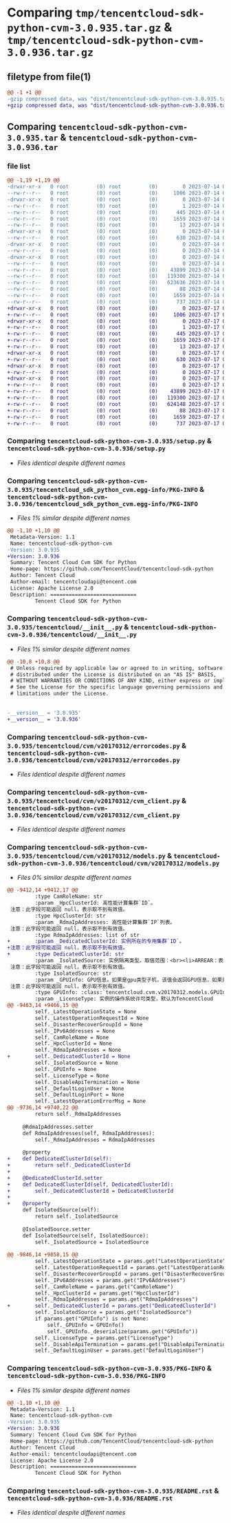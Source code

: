 # Comparing `tmp/tencentcloud-sdk-python-cvm-3.0.935.tar.gz` & `tmp/tencentcloud-sdk-python-cvm-3.0.936.tar.gz`

## filetype from file(1)

```diff
@@ -1 +1 @@
-gzip compressed data, was "dist/tencentcloud-sdk-python-cvm-3.0.935.tar", last modified: Fri Jul 14 00:21:21 2023, max compression
+gzip compressed data, was "dist/tencentcloud-sdk-python-cvm-3.0.936.tar", last modified: Mon Jul 17 00:22:18 2023, max compression
```

## Comparing `tencentcloud-sdk-python-cvm-3.0.935.tar` & `tencentcloud-sdk-python-cvm-3.0.936.tar`

### file list

```diff
@@ -1,19 +1,19 @@
-drwxr-xr-x   0 root         (0) root         (0)        0 2023-07-14 00:21:21.000000 tencentcloud-sdk-python-cvm-3.0.935/
--rw-r--r--   0 root         (0) root         (0)     1006 2023-07-14 00:21:21.000000 tencentcloud-sdk-python-cvm-3.0.935/setup.py
-drwxr-xr-x   0 root         (0) root         (0)        0 2023-07-14 00:21:21.000000 tencentcloud-sdk-python-cvm-3.0.935/tencentcloud_sdk_python_cvm.egg-info/
--rw-r--r--   0 root         (0) root         (0)        1 2023-07-14 00:21:21.000000 tencentcloud-sdk-python-cvm-3.0.935/tencentcloud_sdk_python_cvm.egg-info/dependency_links.txt
--rw-r--r--   0 root         (0) root         (0)      445 2023-07-14 00:21:21.000000 tencentcloud-sdk-python-cvm-3.0.935/tencentcloud_sdk_python_cvm.egg-info/SOURCES.txt
--rw-r--r--   0 root         (0) root         (0)     1659 2023-07-14 00:21:21.000000 tencentcloud-sdk-python-cvm-3.0.935/tencentcloud_sdk_python_cvm.egg-info/PKG-INFO
--rw-r--r--   0 root         (0) root         (0)       13 2023-07-14 00:21:21.000000 tencentcloud-sdk-python-cvm-3.0.935/tencentcloud_sdk_python_cvm.egg-info/top_level.txt
-drwxr-xr-x   0 root         (0) root         (0)        0 2023-07-14 00:21:21.000000 tencentcloud-sdk-python-cvm-3.0.935/tencentcloud/
--rw-r--r--   0 root         (0) root         (0)      630 2023-07-14 00:21:21.000000 tencentcloud-sdk-python-cvm-3.0.935/tencentcloud/__init__.py
-drwxr-xr-x   0 root         (0) root         (0)        0 2023-07-14 00:21:21.000000 tencentcloud-sdk-python-cvm-3.0.935/tencentcloud/cvm/
--rw-r--r--   0 root         (0) root         (0)        0 2023-07-14 00:21:21.000000 tencentcloud-sdk-python-cvm-3.0.935/tencentcloud/cvm/__init__.py
-drwxr-xr-x   0 root         (0) root         (0)        0 2023-07-14 00:21:21.000000 tencentcloud-sdk-python-cvm-3.0.935/tencentcloud/cvm/v20170312/
--rw-r--r--   0 root         (0) root         (0)        0 2023-07-14 00:21:21.000000 tencentcloud-sdk-python-cvm-3.0.935/tencentcloud/cvm/v20170312/__init__.py
--rw-r--r--   0 root         (0) root         (0)    43899 2023-07-14 00:21:21.000000 tencentcloud-sdk-python-cvm-3.0.935/tencentcloud/cvm/v20170312/errorcodes.py
--rw-r--r--   0 root         (0) root         (0)   119300 2023-07-14 00:21:21.000000 tencentcloud-sdk-python-cvm-3.0.935/tencentcloud/cvm/v20170312/cvm_client.py
--rw-r--r--   0 root         (0) root         (0)   623636 2023-07-14 00:21:21.000000 tencentcloud-sdk-python-cvm-3.0.935/tencentcloud/cvm/v20170312/models.py
--rw-r--r--   0 root         (0) root         (0)       88 2023-07-14 00:21:21.000000 tencentcloud-sdk-python-cvm-3.0.935/setup.cfg
--rw-r--r--   0 root         (0) root         (0)     1659 2023-07-14 00:21:21.000000 tencentcloud-sdk-python-cvm-3.0.935/PKG-INFO
--rw-r--r--   0 root         (0) root         (0)      737 2023-07-14 00:21:21.000000 tencentcloud-sdk-python-cvm-3.0.935/README.rst
+drwxr-xr-x   0 root         (0) root         (0)        0 2023-07-17 00:22:18.000000 tencentcloud-sdk-python-cvm-3.0.936/
+-rw-r--r--   0 root         (0) root         (0)     1006 2023-07-17 00:22:18.000000 tencentcloud-sdk-python-cvm-3.0.936/setup.py
+drwxr-xr-x   0 root         (0) root         (0)        0 2023-07-17 00:22:18.000000 tencentcloud-sdk-python-cvm-3.0.936/tencentcloud_sdk_python_cvm.egg-info/
+-rw-r--r--   0 root         (0) root         (0)        1 2023-07-17 00:22:18.000000 tencentcloud-sdk-python-cvm-3.0.936/tencentcloud_sdk_python_cvm.egg-info/dependency_links.txt
+-rw-r--r--   0 root         (0) root         (0)      445 2023-07-17 00:22:18.000000 tencentcloud-sdk-python-cvm-3.0.936/tencentcloud_sdk_python_cvm.egg-info/SOURCES.txt
+-rw-r--r--   0 root         (0) root         (0)     1659 2023-07-17 00:22:18.000000 tencentcloud-sdk-python-cvm-3.0.936/tencentcloud_sdk_python_cvm.egg-info/PKG-INFO
+-rw-r--r--   0 root         (0) root         (0)       13 2023-07-17 00:22:18.000000 tencentcloud-sdk-python-cvm-3.0.936/tencentcloud_sdk_python_cvm.egg-info/top_level.txt
+drwxr-xr-x   0 root         (0) root         (0)        0 2023-07-17 00:22:18.000000 tencentcloud-sdk-python-cvm-3.0.936/tencentcloud/
+-rw-r--r--   0 root         (0) root         (0)      630 2023-07-17 00:22:18.000000 tencentcloud-sdk-python-cvm-3.0.936/tencentcloud/__init__.py
+drwxr-xr-x   0 root         (0) root         (0)        0 2023-07-17 00:22:18.000000 tencentcloud-sdk-python-cvm-3.0.936/tencentcloud/cvm/
+-rw-r--r--   0 root         (0) root         (0)        0 2023-07-17 00:22:18.000000 tencentcloud-sdk-python-cvm-3.0.936/tencentcloud/cvm/__init__.py
+drwxr-xr-x   0 root         (0) root         (0)        0 2023-07-17 00:22:18.000000 tencentcloud-sdk-python-cvm-3.0.936/tencentcloud/cvm/v20170312/
+-rw-r--r--   0 root         (0) root         (0)        0 2023-07-17 00:22:18.000000 tencentcloud-sdk-python-cvm-3.0.936/tencentcloud/cvm/v20170312/__init__.py
+-rw-r--r--   0 root         (0) root         (0)    43899 2023-07-17 00:22:18.000000 tencentcloud-sdk-python-cvm-3.0.936/tencentcloud/cvm/v20170312/errorcodes.py
+-rw-r--r--   0 root         (0) root         (0)   119300 2023-07-17 00:22:18.000000 tencentcloud-sdk-python-cvm-3.0.936/tencentcloud/cvm/v20170312/cvm_client.py
+-rw-r--r--   0 root         (0) root         (0)   624148 2023-07-17 00:22:18.000000 tencentcloud-sdk-python-cvm-3.0.936/tencentcloud/cvm/v20170312/models.py
+-rw-r--r--   0 root         (0) root         (0)       88 2023-07-17 00:22:18.000000 tencentcloud-sdk-python-cvm-3.0.936/setup.cfg
+-rw-r--r--   0 root         (0) root         (0)     1659 2023-07-17 00:22:18.000000 tencentcloud-sdk-python-cvm-3.0.936/PKG-INFO
+-rw-r--r--   0 root         (0) root         (0)      737 2023-07-17 00:22:18.000000 tencentcloud-sdk-python-cvm-3.0.936/README.rst
```

### Comparing `tencentcloud-sdk-python-cvm-3.0.935/setup.py` & `tencentcloud-sdk-python-cvm-3.0.936/setup.py`

 * *Files identical despite different names*

### Comparing `tencentcloud-sdk-python-cvm-3.0.935/tencentcloud_sdk_python_cvm.egg-info/PKG-INFO` & `tencentcloud-sdk-python-cvm-3.0.936/tencentcloud_sdk_python_cvm.egg-info/PKG-INFO`

 * *Files 1% similar despite different names*

```diff
@@ -1,10 +1,10 @@
 Metadata-Version: 1.1
 Name: tencentcloud-sdk-python-cvm
-Version: 3.0.935
+Version: 3.0.936
 Summary: Tencent Cloud Cvm SDK for Python
 Home-page: https://github.com/TencentCloud/tencentcloud-sdk-python
 Author: Tencent Cloud
 Author-email: tencentcloudapi@tencent.com
 License: Apache License 2.0
 Description: ============================
         Tencent Cloud SDK for Python
```

### Comparing `tencentcloud-sdk-python-cvm-3.0.935/tencentcloud/__init__.py` & `tencentcloud-sdk-python-cvm-3.0.936/tencentcloud/__init__.py`

 * *Files 1% similar despite different names*

```diff
@@ -10,8 +10,8 @@
 # Unless required by applicable law or agreed to in writing, software
 # distributed under the License is distributed on an "AS IS" BASIS,
 # WITHOUT WARRANTIES OR CONDITIONS OF ANY KIND, either express or implied.
 # See the License for the specific language governing permissions and
 # limitations under the License.
 
 
-__version__ = '3.0.935'
+__version__ = '3.0.936'
```

### Comparing `tencentcloud-sdk-python-cvm-3.0.935/tencentcloud/cvm/v20170312/errorcodes.py` & `tencentcloud-sdk-python-cvm-3.0.936/tencentcloud/cvm/v20170312/errorcodes.py`

 * *Files identical despite different names*

### Comparing `tencentcloud-sdk-python-cvm-3.0.935/tencentcloud/cvm/v20170312/cvm_client.py` & `tencentcloud-sdk-python-cvm-3.0.936/tencentcloud/cvm/v20170312/cvm_client.py`

 * *Files identical despite different names*

### Comparing `tencentcloud-sdk-python-cvm-3.0.935/tencentcloud/cvm/v20170312/models.py` & `tencentcloud-sdk-python-cvm-3.0.936/tencentcloud/cvm/v20170312/models.py`

 * *Files 0% similar despite different names*

```diff
@@ -9412,14 +9412,17 @@
         :type CamRoleName: str
         :param _HpcClusterId: 高性能计算集群`ID`。
 注意：此字段可能返回 null，表示取不到有效值。
         :type HpcClusterId: str
         :param _RdmaIpAddresses: 高性能计算集群`IP`列表。
 注意：此字段可能返回 null，表示取不到有效值。
         :type RdmaIpAddresses: list of str
+        :param _DedicatedClusterId: 实例所在的专用集群`ID`。
+注意：此字段可能返回 null，表示取不到有效值。
+        :type DedicatedClusterId: str
         :param _IsolatedSource: 实例隔离类型。取值范围：<br><li>ARREAR：表示欠费隔离<br></li><li>EXPIRE：表示到期隔离<br></li><li>MANMADE：表示主动退还隔离<br></li><li>NOTISOLATED：表示未隔离<br></li>
 注意：此字段可能返回 null，表示取不到有效值。
         :type IsolatedSource: str
         :param _GPUInfo: GPU信息。如果是gpu类型子机，该值会返回GPU信息，如果是其他类型子机则不返回。
 注意：此字段可能返回 null，表示取不到有效值。
         :type GPUInfo: :class:`tencentcloud.cvm.v20170312.models.GPUInfo`
         :param _LicenseType: 实例的操作系统许可类型，默认为TencentCloud
@@ -9463,14 +9466,15 @@
         self._LatestOperationState = None
         self._LatestOperationRequestId = None
         self._DisasterRecoverGroupId = None
         self._IPv6Addresses = None
         self._CamRoleName = None
         self._HpcClusterId = None
         self._RdmaIpAddresses = None
+        self._DedicatedClusterId = None
         self._IsolatedSource = None
         self._GPUInfo = None
         self._LicenseType = None
         self._DisableApiTermination = None
         self._DefaultLoginUser = None
         self._DefaultLoginPort = None
         self._LatestOperationErrorMsg = None
@@ -9736,14 +9740,22 @@
         return self._RdmaIpAddresses
 
     @RdmaIpAddresses.setter
     def RdmaIpAddresses(self, RdmaIpAddresses):
         self._RdmaIpAddresses = RdmaIpAddresses
 
     @property
+    def DedicatedClusterId(self):
+        return self._DedicatedClusterId
+
+    @DedicatedClusterId.setter
+    def DedicatedClusterId(self, DedicatedClusterId):
+        self._DedicatedClusterId = DedicatedClusterId
+
+    @property
     def IsolatedSource(self):
         return self._IsolatedSource
 
     @IsolatedSource.setter
     def IsolatedSource(self, IsolatedSource):
         self._IsolatedSource = IsolatedSource
 
@@ -9846,14 +9858,15 @@
         self._LatestOperationState = params.get("LatestOperationState")
         self._LatestOperationRequestId = params.get("LatestOperationRequestId")
         self._DisasterRecoverGroupId = params.get("DisasterRecoverGroupId")
         self._IPv6Addresses = params.get("IPv6Addresses")
         self._CamRoleName = params.get("CamRoleName")
         self._HpcClusterId = params.get("HpcClusterId")
         self._RdmaIpAddresses = params.get("RdmaIpAddresses")
+        self._DedicatedClusterId = params.get("DedicatedClusterId")
         self._IsolatedSource = params.get("IsolatedSource")
         if params.get("GPUInfo") is not None:
             self._GPUInfo = GPUInfo()
             self._GPUInfo._deserialize(params.get("GPUInfo"))
         self._LicenseType = params.get("LicenseType")
         self._DisableApiTermination = params.get("DisableApiTermination")
         self._DefaultLoginUser = params.get("DefaultLoginUser")
```

### Comparing `tencentcloud-sdk-python-cvm-3.0.935/PKG-INFO` & `tencentcloud-sdk-python-cvm-3.0.936/PKG-INFO`

 * *Files 1% similar despite different names*

```diff
@@ -1,10 +1,10 @@
 Metadata-Version: 1.1
 Name: tencentcloud-sdk-python-cvm
-Version: 3.0.935
+Version: 3.0.936
 Summary: Tencent Cloud Cvm SDK for Python
 Home-page: https://github.com/TencentCloud/tencentcloud-sdk-python
 Author: Tencent Cloud
 Author-email: tencentcloudapi@tencent.com
 License: Apache License 2.0
 Description: ============================
         Tencent Cloud SDK for Python
```

### Comparing `tencentcloud-sdk-python-cvm-3.0.935/README.rst` & `tencentcloud-sdk-python-cvm-3.0.936/README.rst`

 * *Files identical despite different names*

